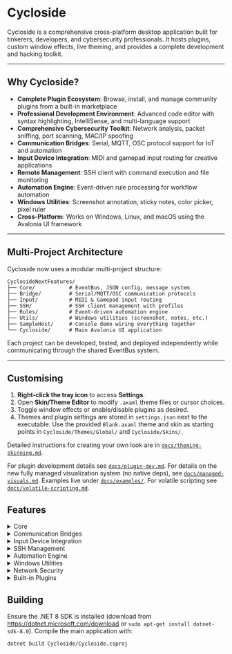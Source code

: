 # Cycloside

Cycloside is a comprehensive cross-platform desktop application built for tinkerers, developers, and cybersecurity professionals. It hosts plugins, custom window effects, live theming, and provides a complete development and hacking toolkit.

---

## Why Cycloside?

* **Complete Plugin Ecosystem**: Browse, install, and manage community plugins from a built-in marketplace
* **Professional Development Environment**: Advanced code editor with syntax highlighting, IntelliSense, and multi-language support
* **Comprehensive Cybersecurity Toolkit**: Network analysis, packet sniffing, port scanning, MAC/IP spoofing
* **Communication Bridges**: Serial, MQTT, OSC protocol support for IoT and automation
* **Input Device Integration**: MIDI and gamepad input routing for creative applications
* **Remote Management**: SSH client with command execution and file monitoring
* **Automation Engine**: Event-driven rule processing for workflow automation
* **Windows Utilities**: Screenshot annotation, sticky notes, color picker, pixel ruler
* **Cross-Platform**: Works on Windows, Linux, and macOS using the Avalonia UI framework

---

## Multi-Project Architecture

Cycloside now uses a modular multi-project structure:

```
CyclosideNextFeatures/
├── Core/           # EventBus, JSON config, message system
├── Bridge/         # Serial/MQTT/OSC communication protocols
├── Input/          # MIDI & Gamepad input routing
├── SSH/            # SSH client management with profiles
├── Rules/          # Event-driven automation engine
├── Utils/          # Windows utilities (screenshot, notes, etc.)
├── SampleHost/     # Console demo wiring everything together
└── Cycloside/      # Main Avalonia UI application
```

Each project can be developed, tested, and deployed independently while communicating through the shared EventBus system.

---

## Customising

1.  **Right‑click the tray icon** to access **Settings**.
2.  Open **Skin/Theme Editor** to modify `.axaml` theme files or cursor choices.
3.  Toggle window effects or enable/disable plugins as desired.
4.  Themes and plugin settings are stored in `settings.json` next to the executable.
    Use the provided `Blank.axaml` theme and skin as starting points in
    `Cycloside/Themes/Global/` and `Cycloside/Skins/`.

Detailed instructions for creating your own look are in
[`docs/theming-skinning.md`](docs/theming-skinning.md).

For plugin development details see [`docs/plugin-dev.md`](docs/plugin-dev.md).
For details on the new fully managed visualization system (no native deps), see
[`docs/managed-visuals.md`](docs/managed-visuals.md).
Examples live under [`docs/examples/`](docs/examples/).
For volatile scripting see [`docs/volatile-scripting.md`](docs/volatile-scripting.md).

## Features

<details><summary>Core</summary>

* **Multi-Project Architecture**: Modular design with Core, Bridge, Input, SSH, Rules, Utils, and SampleHost projects
* **EventBus System**: In-process pub/sub messaging with wildcard topic support
* **JSON Configuration**: Persistent settings management with automatic serialization
* **Plugin Marketplace**: Browse, install, and manage community plugins
* **Advanced Code Editor**: Professional IDE with syntax highlighting, IntelliSense, and multi-language support
* **Dynamic Theming**: Live theme switching with custom skin support
* **Window Effects**: Custom window behaviors and visual enhancements
* Workspace profiles remember your wallpaper and plugin states for quick swaps.
* Run Lua or C# snippets as volatile scripts straight from the tray menu.
* Cross-platform auto-start and settings stored in `settings.json`.
* Rolling log files capture errors and plugin crashes with tray notifications.
* Generate new plugins via `dotnet run -- --newplugin` or from **Settings → Generate New Plugin**. Add `--with-tests` to scaffold a test project.
* Plugins communicate through a publish/subscribe bus and a remote HTTP API for
    triggering events, switching profiles or applying themes programmatically.
* Global hotkeys work on Windows, Linux and macOS.
* Hotkeys can be edited from the new Hotkey Settings window.
* Built-in skin/theme engine with a live editor and custom cursors.
* Preview skins before applying them thanks to the Skin Preview window. A sample
    `SolarizedDark` skin is included.
* GUI plugin manager to toggle and reload plugins or open the plugin folder.
* Plugin marketplace downloads and verifies modules from remote feeds.
* Skinnable widgets surface plugin features directly on the desktop.
* Window effects like wobbly windows or drop shadows are plugin friendly.
* Optional auto-update helper swaps in new versions using a checksum.
* Dedicated logs menu surfaces recent errors from the tray.
* A unified workspace shows compatible plugins as tabs or docked panels.

</details>

<details><summary>Communication Bridges</summary>

* **Serial Communication**: COM port bridging with real-time data forwarding
* **MQTT Protocol**: Full MQTT client with subscription and publishing capabilities
* **OSC Protocol**: Open Sound Control for multimedia and IoT communication
* **Cross-Platform**: Works on Windows, Linux, and macOS with proper protocol handling

</details>

<details><summary>Input Device Integration</summary>

* **MIDI Router**: MIDI device input routing and message forwarding to the event bus
* **Gamepad Router**: XInput gamepad state monitoring and event publishing
* **Real-time Input**: Live input device state monitoring and event generation
* **Cross-Platform**: Works on Windows with proper input device handling

</details>

<details><summary>SSH Management</summary>

* **SSH Client Manager**: SSH connection management with configurable profiles
* **Command Execution**: Remote command execution with timeout handling
* **File Tailing**: Real-time file monitoring over SSH connections
* **Profile Management**: Save and restore SSH connection configurations

</details>

<details><summary>Automation Engine</summary>

* **Rules Engine**: Event-driven automation with multiple trigger types
* **Trigger Types**: Bus topics, timers, file changes, process monitoring
* **Action Types**: Bus publishing, process execution, toast notifications
* **Configurable Rules**: JSON-based rule definitions with flexible matching

</details>

<details><summary>Windows Utilities</summary>

* **Screenshot Annotator**: Region selection and annotation overlay with save/copy functionality
* **Sticky Notes Manager**: Persistent JSON-based sticky notes with window management
* **Color Picker Tool**: Pixel color selection with hex output and event publishing
* **Pixel Ruler**: Screen measurement overlay tool for precise measurements
* **HTML/Markdown Host**: WebView2-based HTML/Markdown rendering with live preview
* **Python Runner**: IronPython execution with network import restrictions
* **QuickShare Server**: HTTP file sharing with QR code generation and upload form

</details>

<details><summary>Network Security</summary>

* **Packet Sniffer**: Real-time network packet capture and protocol analysis
* **Port Scanner**: Comprehensive port scanning for vulnerability assessment
* **HTTP Inspector**: Web traffic monitoring and request/response analysis
* **MAC Address Spoofing**: Network interface MAC address modification
* **IP Address Spoofing**: Network interface IP configuration spoofing
* **Network Traffic Monitor**: Real-time network traffic visualization and analysis

</details>

<details><summary>Built-in Plugins</summary>

| Plugin                   | Description                                                                              |
| ------------------------ | ---------------------------------------------------------------------------------------- |
| `ClipboardManagerPlugin` | Stores clipboard history in a window and broadcasts changes on `bus:clipboard`.          |
| `CodeEditorPlugin` | Multi-language code editor with syntax highlighting and run support. |
| `DateTimeOverlayPlugin`  | Small always-on-top window showing the current time.                                     |
| `DiskUsagePlugin`        | Visualises folder sizes in a tree view.                                                  |
| `EnvironmentEditorPlugin`| Edits environment variables at runtime (Process scope only on Linux/macOS).              |
| `FileWatcherPlugin`      | Watches a directory and logs file system events.                                         |
| `FileExplorerPlugin`     | Browse directories with tree and list views, context menu actions. |
| `NetworkToolsPlugin`     | Ping, traceroute and port scan utilities with export. |
| `EncryptionPlugin`       | Encrypt text or files using AES/RSA. Accessible from File Explorer. |
| `JezzballPlugin`         | Arcade game with powerups, visual effects and Original mode.|
| `LogViewerPlugin`        | Tails a log file and filters lines on the fly.                                           |
| `NotificationCenterPlugin`| Aggregates messages broadcast via `NotificationCenter`.                                  |
| `MP3PlayerPlugin`        | Basic audio player built on NAudio.                                                      |
| `MacroPlugin`            | Records keyboard macros and saves them to disk. Playback is Windows-only.                |
| `ModTrackerPlugin`       | Plays and inspects tracker module files (MOD, IT, XM, etc.).                             |
| `ProcessMonitorPlugin`   | Lists running processes with CPU and memory usage.                                       |
| `QBasicRetroIDEPlugin`   | Minimal IDE for creating QBasic-style programs. Includes an option to launch QB64 for editing. |
| `ScreenSaverPlugin`      | Runs full-screen screensavers after a period of inactivity.                              |
| `TaskSchedulerPlugin`    | Schedules tasks with cron-style expressions.                                             |
| `TextEditorPlugin`       | Notepad-like editor supporting multiple files.                                           |
| `TerminalPlugin`         | Console with ANSI colour and scrollback.|
| `WallpaperPlugin`        | Changes the desktop wallpaper periodically.                                              |
| `WidgetHostPlugin`       | Hosts small widgets inside dockable panels.                                              |
| `WinampVisHostPlugin`    | Winamp visualisations integrated with the MP3 player.|
| `ManagedVisHostPlugin`   | Fully managed C# visualizers (bars, oscilloscope, spectrogram, matrix rain, lava lamp, starfield, etc.).|

</details>

## Building

Ensure the .NET 8 SDK is installed (download from https://dotnet.microsoft.com/download or `sudo apt-get install dotnet-sdk-8.0`). Compile the main application with:

```bash
dotnet build Cycloside/Cycloside.csproj
```

